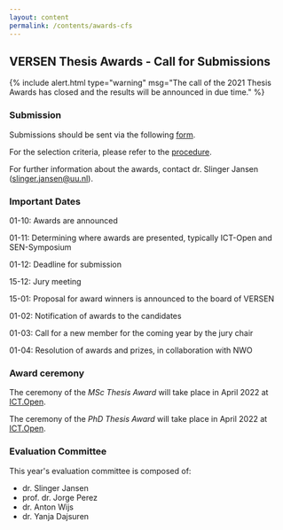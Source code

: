 ```yaml
---
layout: content
permalink: /contents/awards-cfs
---
```


## VERSEN Thesis Awards - Call for Submissions

{% include alert.html type="warning" msg="The call of the 2021 Thesis Awards has closed and the results will be announced in due time." %}

### Submission

Submissions should be sent via the following [form](https://docs.google.com/forms/d/e/1FAIpQLSfZHJEdbKldmLLMWMSGn7cilm28jv8czO1ESMEUFGCbpF5uIg/viewform?usp=sf_link).

For the selection criteria, please refer to the [procedure](/contents/procedure-thesis-award).

For further information about the awards, contact dr. Slinger Jansen ([slinger.jansen@uu.nl](mailto:slinger.jansen@uu.nl)).

### Important Dates

01-10: Awards are announced

01-11: Determining where awards are presented, typically ICT-Open and SEN-Symposium

01-12: Deadline for submission

15-12: Jury meeting

15-01: Proposal for award winners is announced to the board of VERSEN

01-02: Notification of awards to the candidates

01-03: Call for a new member for the coming year by the jury chair

01-04: Resolution of awards and prizes, in collaboration with NWO

### Award ceremony

The ceremony of the *MSc Thesis Award* will take place in April 2022 at [ICT.Open](https://ict-research.nl/ict-open/).

The ceremony of the *PhD Thesis Award* will take place in April 2022 at [ICT.Open](https://ict-research.nl/ict-open/).

### Evaluation Committee

This year's evaluation committee is composed of:
* dr. Slinger Jansen
* prof. dr. Jorge Perez
* dr. Anton Wijs
* dr. Yanja Dajsuren
